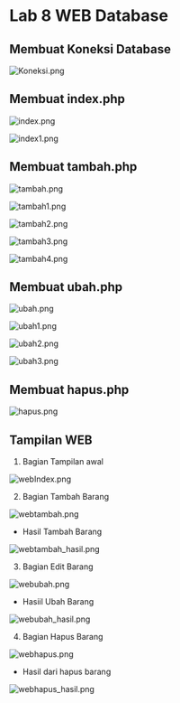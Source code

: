 # Lab 8 WEB Database

## Membuat Koneksi Database

![Koneksi.png](img/Koneksi.png)


## Membuat index.php

![index.png](img/index.png)

![index1.png](img/index1.png)

## Membuat tambah.php

![tambah.png](img/tambah.png)

![tambah1.png](img/tambah1.png)

![tambah2.png](img/tambah2.png)

![tambah3.png](img/tambah3.png)

![tambah4.png](img/tambah4.png)

## Membuat ubah.php

![ubah.png](img/ubah.png)

![ubah1.png](img/ubah1.png)

![ubah2.png](img/ubah2.png)

![ubah3.png](img/ubah3.png)

## Membuat hapus.php

![hapus.png](img/hapus.png)



## Tampilan WEB

1. Bagian Tampilan awal

![webIndex.png](img/webIndex.png)

2. Bagian Tambah Barang

![webtambah.png](img/webtambah.png)

* Hasil Tambah Barang

![webtambah_hasil.png](img/webtambah_hasil.png)

3. Bagian Edit Barang

![webubah.png](img/webubah.png)

* Hasiil Ubah Barang

![webubah_hasil.png](img/webubah_hasil.png)

4. Bagian Hapus Barang

![webhapus.png](img/webhapus.png)

* Hasil dari hapus barang

![webhapus_hasil.png](img/webhapus_hasil.png)